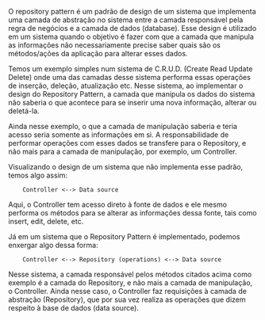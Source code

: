O repository pattern é um padrão de design de um sistema que implementa uma camada de abstração no sistema entre a camada responsável pela regra de negócios e a camada de dados (database). Esse design é utilizado em um sistema quando o objetivo é fazer com que a camada que manipula as informações não necessariamente precise saber quais são os métodos/ações da aplicação para alterar esses dados.

Temos um exemplo simples num sistema de C.R.U.D. (Create Read Update Delete) onde uma das camadas desse sistema performa essas operações de inserção, deleção, atualização etc. Nesse sistema, ao implementar o design do Repository Pattern, a camada que manipula os dados do sistema não saberia o que acontece para se inserir uma nova informação, alterar ou deletá-la.

Ainda nesse exemplo, o que a camada de manipulação saberia e teria acesso seria somente as informações em si. A responsabilidade de performar operações com esses dados se transfere para o Repository, e não mais para a camada de manipulação, por exemplo, um Controller.

Visualizando o design de um sistema que não implementa esse padrão, temos algo assim:

``` 
	Controller <--> Data source
```

Aqui, o Controller tem acesso direto à fonte de dados e ele mesmo performa os métodos para se alterar as informações dessa fonte, tais como insert, edit, delete, etc.

Já em um sistema que o Repository Pattern é implementado, podemos enxergar algo dessa forma:

```
	Controller <--> Repository (operations) <--> Data source
```

Nesse sistema, a camada responsável pelos métodos citados acima como exemplo é a camada do Repository, e não mais a camada de manipulação, o Controller. Ainda nesse caso, o Controller faz requisições à camada de abstração (Repository), que por sua vez realiza as operações que dizem respeito à base de dados (data source).